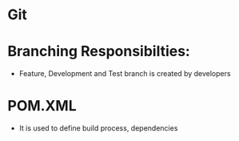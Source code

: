 # Git

# Branching Responsibilties:
- Feature, Development and Test branch is created by developers

# POM.XML
- It is used to define build process, dependencies
